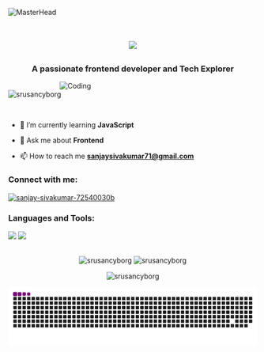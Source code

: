 ![MasterHead](https://mir-s3-cdn-cf.behance.net/project_modules/max_1200/81bb4b165684019.640b6038d133e.gif)
<h1 align="center">
<img src="https://readme-typing-svg.herokuapp.com/?font=Righteous&size=35&center=true&vCenter=true&width=500&height=70&duration=4000&lines=Hi+There!+👋;+I'm+Sanjay+Sivakumar!;&color=FFFFFF" />
</h1>

<h3 align="center">A passionate frontend developer and Tech Explorer</h3>
<img align="right" alt="Coding" width="400" src="https://i.giphy.com/JqmupuTVZYaQX5s094.webp">

<p align="left"> <img src="https://komarev.com/ghpvc/?username=srusancyborg&label=Profile%20views&color=0e75b6&style=flat" alt="srusancyborg" /> </p>

<p align="left"> <a href="https://twitter.com/" target="blank"><img src="https://img.shields.io/twitter/follow/?logo=twitter&style=for-the-badge" alt="" /></a> </p>

- 🌱 I’m currently learning **JavaScript**

- 💬 Ask me about **Frontend**

- 📫 How to reach me **sanjaysivakumar71@gmail.com**

<h3 align="left">Connect with me:</h3>
<p align="left">
<a href="https://linkedin.com/in/sanjay-sivakumar-72540030b" target="blank"><img align="center" src="https://raw.githubusercontent.com/rahuldkjain/github-profile-readme-generator/master/src/images/icons/Social/linked-in-alt.svg" alt="sanjay-sivakumar-72540030b" height="30" width="40" /></a>
</p>

<h3 align="left">Languages and Tools:</h3>
<p align="left"> <img src="https://skillicons.dev/icons?i=python,unity,html,css,vscode,github" />
    <img src="https://skillicons.dev/icons?i=javascript,blender,cpp,java,mysql" /><br> </p>

<br>
<div align="center">
 <img width=390 height=170 src="https://github-readme-streak-stats.herokuapp.com/?user=srusancyborg&" alt="srusancyborg" />
  <img width=390 src="https://github-readme-stats.vercel.app/api?username=srusancyborg&show_icons=true&rank_icon=github&locale=en" alt="srusancyborg" />
  <br/>
 <p><img align="center" src="https://github-readme-stats.vercel.app/api/top-langs?username=srusancyborg&show_icons=true&locale=en&layout=compact" alt="srusancyborg" /></p>
</div>
</p>


![snake gif](https://github.com/SruSanCyborg/SruSanCyborg/blob/output/github-contribution-grid-snake.gif)
